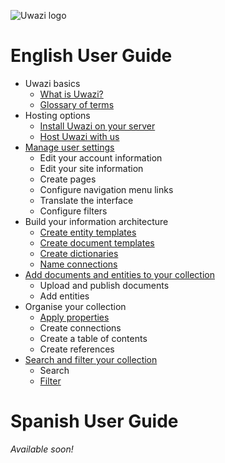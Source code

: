 ![Uwazi logo](http://huridocs.github.io/uwazi-assets/wiki/logo.png)

# English User Guide
* Uwazi basics
    * [What is Uwazi?](https://github.com/huridocs/uwazi/wiki/What-is-Uwazi%3F)
    * [Glossary of terms](https://github.com/huridocs/uwazi/wiki/Glossary-of-terms)
* Hosting options
    * [Install Uwazi on your server](https://github.com/huridocs/uwazi/wiki/Install-Uwazi-on-your-server)
    * [Host Uwazi with us](https://github.com/huridocs/uwazi/wiki/Host-Uwazi-with-HURIDOCS)
* [Manage user settings](https://github.com/huridocs/uwazi/wiki/Manage-user-settings)
    * Edit your account information
    * Edit your site information
    * Create pages
    * Configure navigation menu links 
    * Translate the interface
    * Configure filters
* Build your information architecture
    * [Create entity templates](https://github.com/huridocs/uwazi/wiki/Create-entity-templates)
    * [Create document templates](https://github.com/huridocs/uwazi/wiki/Create-document-templates)
    * [Create dictionaries](https://github.com/huridocs/uwazi/wiki/Create-dictionaries)
    * [Name connections](https://github.com/huridocs/uwazi/wiki/Name-connections)
* [Add documents and entities to your collection](https://github.com/huridocs/uwazi/wiki/Upload-and-publish-documents,-create-entities)
    * Upload and publish documents
    * Add entities
* Organise your collection
    * [Apply properties](https://github.com/huridocs/uwazi/wiki/Apply-properties)
    * Create connections
    * Create a table of contents
    * Create references
* [Search and filter your collection](https://github.com/huridocs/uwazi/wiki/Search-and-filter)
    * Search
    * [Filter](https://github.com/huridocs/uwazi/wiki/Filter)

# Spanish User Guide
_Available soon!_